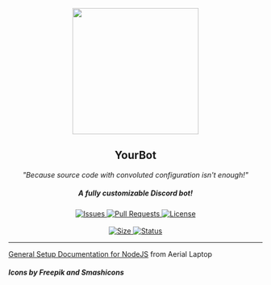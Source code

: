 <p align="center">
  <a><img src="https://raw.githubusercontent.com/Aerial-Laptop/YourBot/master/icon.png" width="250" height="250" /></a>

  <h2 align="center">YourBot</h2>
 <p align="center"><i>"Because source code with convoluted configuration isn't enough!"</i></p>
<h5 align="center">A fully customizable Discord bot!</h5>
</p>
  <p align="center">
    <a href="https://github.com/Aerial-Laptop/YourBot/issues">
      <img alt="Issues" src="https://img.shields.io/github/issues/Aerial-Laptop/YourBot?style=flat-square&color=AA4A44" />
    </a>
    <a href="https://github.com/Aerial-Laptop/YourBot/pulls">
      <img alt="Pull Requests" src="https://img.shields.io/github/issues-pr/Aerial-Laptop/YourBot?style=flat-square&color=AA4A44" />
    </a>
    <a href="https://github.com/Aerial-Laptop/YourBot/blob/main/LICENSE">
      <img alt="License" src="https://img.shields.io/github/license/Aerial-Laptop/YourBot?style=flat-square&color=AA4A44" />
    </a>
    <br />
    <br />
    <a href="/">
      <img alt="Size" src="https://img.shields.io/github/repo-size/Aerial-Laptop/YourBot?style=for-the-badge&color=AA4A44" />
    </a>
    <a href="/">
      <img alt="Status" src="https://img.shields.io/badge/Status-Stable-008000?style=for-the-badge" />
        <hr>
    <a href="https://github.com/Aerial-Laptop/.github/blob/main/al-docs/NODEJS-SETUP.md">General Setup Documentation for NodeJS</a> from Aerial Laptop
          <h5><i>Icons by Freepik and Smashicons</i></h5>
</p>
